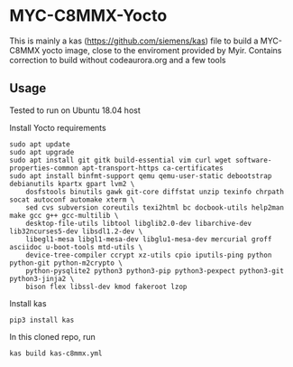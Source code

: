 # MYC-C8MMX-Yocto

This is mainly a kas (https://github.com/siemens/kas) file to build a MYC-C8MMX yocto image, close to the enviroment provided by Myir.
Contains correction to build without codeaurora.org and a few tools

## Usage

Tested to run on Ubuntu 18.04 host

Install Yocto requirements
```
sudo apt update
sudo apt upgrade
sudo apt install git gitk build-essential vim curl wget software-properties-common apt-transport-https ca-certificates
sudo apt install binfmt-support qemu qemu-user-static debootstrap debianutils kpartx gpart lvm2 \
    dosfstools binutils gawk git-core diffstat unzip texinfo chrpath socat autoconf automake xterm \
    sed cvs subversion coreutils texi2html bc docbook-utils help2man make gcc g++ gcc-multilib \
    desktop-file-utils libtool libglib2.0-dev libarchive-dev lib32ncurses5-dev libsdl1.2-dev \
    libegl1-mesa libgl1-mesa-dev libglu1-mesa-dev mercurial groff asciidoc u-boot-tools mtd-utils \
    device-tree-compiler ccrypt xz-utils cpio iputils-ping python python-git python-m2crypto \
    python-pysqlite2 python3 python3-pip python3-pexpect python3-git python3-jinja2 \
    bison flex libssl-dev kmod fakeroot lzop
```

Install kas 
```
pip3 install kas
```

In this cloned repo, run 
```
kas build kas-c8mmx.yml
```